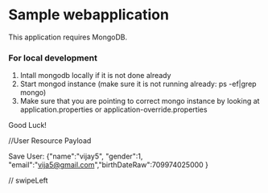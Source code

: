 # Sample webapplication

This application requires MongoDB.

### For local development
1. Intall mongodb locally if it is not done already
2. Start mongod instance (make sure it is not running already: ps -ef|grep mongo)
3. Make sure that you are pointing to correct mongo instance by looking at application.properties or application-override.properties

Good Luck!

//User Resource Payload

Save User:
{"name":"vijay5", "gender":1, "email":"vija5@gmail.com","birthDateRaw":709974025000 }

// swipeLeft


